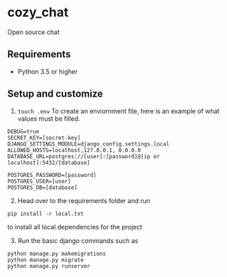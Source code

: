 # cozy_chat
Open source chat

## Requirements
* Python 3.5 or higher

## Setup and customize

1. `touch .env` To create an enviornment file, here is an example of what values must be filled.

```
DEBUG=true
SECRET_KEY=[secret-key]
DJANGO_SETTINGS_MODULE=django_config.settings.local
ALLOWED_HOSTS=localhost,127.0.0.1, 0.0.0.0
DATABASE_URL=postgres://[user]:[password]@[ip or localhost]:5432/[database]

POSTGRES_PASSWORD=[password]
POSTGRES_USER=[user]
POSTGRES_DB=[database]
```

2. Head over to the requirements folder and run
```
pip install -r local.txt
```
to install all local dependencies for the project

3. Run the basic django commands such as
```
python manage.py makemigrations
python manage.py migrate
python manage.py runserver
```
